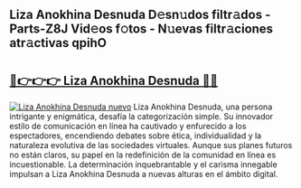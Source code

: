 ## Liza Anokhina Desnuda D𝚎sn𝚞dos filtr𝚊dos - Parts-Z8J Vid𝚎os f𝚘tos - N𝚞evas filtr𝚊ciones atr𝚊ctivas qpihO

# <h2><a href="http://mb0vhvl.tromn.icu/?c=Liza+Anokhina+Desnuda">🔗👉👉👉 Liza Anokhina Desnuda 🔗🔗</a></h2>

[![Liza Anokhina Desnuda nuevo](https://i.imgur.com/pEAQMta.gif)](http://mb0vhvl.tromn.icu/?c=Liza+Anokhina+Desnuda)
Liza Anokhina Desnuda, una persona intrigante y enigmática, desafía la categorización simple. Su innovador estilo de comunicación en línea ha cautivado y enfurecido a los espectadores, encendiendo debates sobre ética, individualidad y la naturaleza evolutiva de las sociedades virtuales. Aunque sus planes futuros no están claros, su papel en la redefinición de la comunidad en línea es incuestionable. La determinación inquebrantable y el carisma innegable impulsan a Liza Anokhina Desnuda a nuevas alturas en el ámbito digital.

